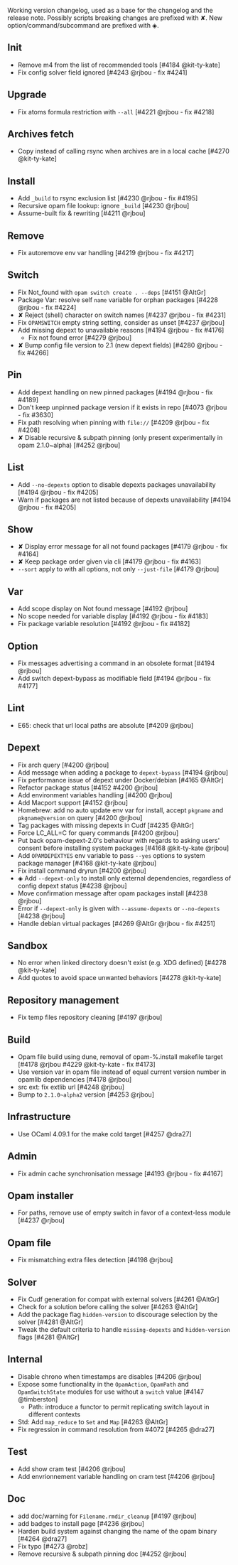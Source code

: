 Working version changelog, used as a base for the changelog and the release
note.
Possibly scripts breaking changes are prefixed with ✘.
New option/command/subcommand are prefixed with ◈.

## Init
  * Remove m4 from the list of recommended tools [#4184 @kit-ty-kate]
  * Fix config solver field ignored [#4243 @rjbou - fix #4241]

## Upgrade
  * Fix atoms formula restriction with `--all` [#4221 @rjbou - fix #4218]

## Archives fetch
  * Copy instead of calling rsync when archives are in a local cache [#4270 @kit-ty-kate]

## Install
  * Add `_build` to rsync exclusion list [#4230 @rjbou - fix #4195]
  * Recursive opam file lookup: ignore `_build` [#4230 @rjbou]
  * Assume-built fix & rewriting [#4211 @rjbou]

## Remove
  * Fix autoremove env var handling [#4219 @rjbou - fix #4217]

## Switch
  * Fix Not_found with `opam switch create . --deps` [#4151 @AltGr]
  * Package Var: resolve self `name` variable for orphan packages [#4228 @rjbou - fix #4224]
  * ✘ Reject (shell) character on switch names [#4237 @rjbou - fix #4231]
  * Fix `OPAMSWITCH` empty string setting, consider as unset [#4237 @rjbou]
  * Add missing depext to unavailable reasons [#4194 @rjbou - fix #4176]
    * Fix not found error [#4279 @rjbou]
  * ✘ Bump config file version to 2.1 (new depext fields) [#4280 @rjbou - fix #4266]

## Pin
  * Add depext handling on new pinned packages [#4194 @rjbou - fix #4189]
  * Don't keep unpinned package version if it exists in repo [#4073 @rjbou - fix #3630]
  * Fix path resolving when pinning with `file://` [#4209 @rjbou - fix #4208]
  * ✘ Disable recursive & subpath pinning (only present experimentally in opam 2.1.0~alpha) [#4252 @rjbou]

## List
  * Add `--no-depexts` option to disable depexts packages unavailability [#4194 @rjbou - fix #4205]
  * Warn if packages are not listed because of depexts unavailability [#4194 @rjbou - fix #4205]

## Show
  * ✘ Display error message for all not found packages [#4179 @rjbou - fix #4164]
  * ✘ Keep package order given via cli [#4179 @rjbou - fix #4163]
  * `--sort` apply to with all options, not only `--just-file` [#4179 @rjbou]

## Var
  * Add scope display on Not found message [#4192 @rjbou]
  * No scope needed for variable display [#4192 @rjbou - fix #4183]
  * Fix package variable resolution [#4192 @rjbou - fix #4182]

## Option
  * Fix messages advertising a command in an obsolete format [#4194 @rjbou]
  * Add switch depext-bypass as modifiable field [#4194 @rjbou - fix #4177]

## Lint
  * E65: check that url local paths are absolute [#4209 @rjbou]

## Depext
  * Fix arch query [#4200 @rjbou]
  * Add message when adding a package to `depext-bypass` [#4194 @rjbou]
  * Fix performance issue of depext under Docker/debian [#4165 @AltGr]
  * Refactor package status [#4152 #4200 @rjbou]
  * Add environment variables handling [#4200 @rjbou]
  * Add Macport support [#4152 @rjbou]
  * Homebrew: add no auto update env var for install, accept `pkgname` and `pkgname@version` on query [#4200 @rjbou]
  * Tag packages with missing depexts in Cudf [#4235 @AltGr]
  * Force LC_ALL=C for query commands [#4200 @rjbou]
  * Put back opam-depext-2.0's behaviour with regards to asking users' consent before installing system packages [#4168 @kit-ty-kate @rjbou]
  * Add `OPAMDEPEXTYES` env variable to pass `--yes` options to system package manager [#4168 @kit-ty-kate @rjbou]
  * Fix install command dryrun [#4200 @rjbou]
  * ◈ Add `--depext-only` to install only external dependencies, regardless of config depext status [#4238 @rjbou]
  * Move confirmation message after opam packages install [#4238 @rjbou]
  * Error if `--depext-only` is given with `--assume-depexts` or `--no-depexts` [#4238 @rjbou]
  * Handle debian virtual packages [#4269 @AltGr @rjbou - fix #4251]

## Sandbox
  * No error when linked directory doesn't exist (e.g. XDG defined) [#4278 @kit-ty-kate]
  * Add quotes to avoid space unwanted behaviors [#4278 @kit-ty-kate]

## Repository management
  * Fix temp files repository cleaning [#4197 @rjbou]

## Build
  * Opam file build using dune, removal of opam-%.install makefile target [#4178 @rjbou #4229 @kit-ty-kate - fix #4173]
  * Use version var in opam file instead of equal current version number in opamlib dependencies [#4178 @rjbou]
  * src ext: fix extlib url [#4248 @rjbou]
  * Bump to `2.1.0~alpha2` version [#4253 @rjbou]

## Infrastructure
  * Use OCaml 4.09.1 for the make cold target [#4257 @dra27]

## Admin
  * Fix admin cache synchronisation message [#4193 @rjbou - fix #4167]

## Opam installer
  * For paths, remove use of empty switch in favor of a context-less module [#4237 @rjbou]

## Opam file
  * Fix mismatching extra files detection [#4198 @rjbou]

## Solver
  * Fix Cudf generation for compat with external solvers [#4261 @AltGr]
  * Check for a solution before calling the solver [#4263 @AltGr]
  * Add the package flag `hidden-version` to discourage selection by the solver [#4281 @AltGr]
  * Tweak the default criteria to handle `missing-depexts` and `hidden-version` flags [#4281 @AltGr]

## Internal
  * Disable chrono when timestamps are disables [#4206 @rjbou]
  * Expose some functionality in the `OpamAction`, `OpamPath` and `OpamSwitchState` modules for use without a `switch` value [#4147 @timberston]
    * Path: introduce a functor to permit replicating switch layout in different contexts
  * Std: Add `map_reduce` to `Set` and `Map` [#4263 @AltGr]
  * Fix regression in command resolution from #4072 [#4265 @dra27]

## Test
  * Add show cram test [#4206 @rjbou]
  * Add envrionnement variable handling on cram test [#4206 @rjbou]

## Doc
  * add doc/warning for `Filename.rmdir_cleanup` [#4197 @rjbou]
  * add badges to install page [#4236 @rjbou]
  * Harden build system against changing the name of the opam binary [#4264 @dra27]
  * Fix typo [#4273 @robz]
  * Remove recursive & subpath pinning doc [#4252 @rjbou]
